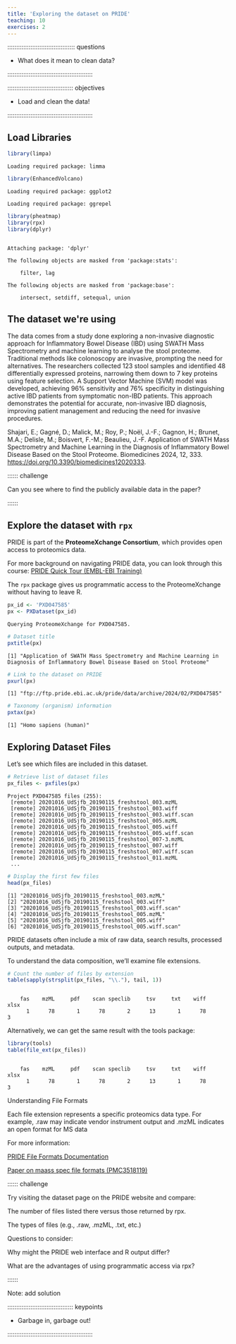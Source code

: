 ```yaml
---
title: 'Exploring the dataset on PRIDE'
teaching: 10
exercises: 2
---
```


:::::::::::::::::::::::::::::::::::::: questions 

- What does it mean to clean data?

::::::::::::::::::::::::::::::::::::::::::::::::

::::::::::::::::::::::::::::::::::::: objectives

- Load and clean the data!

::::::::::::::::::::::::::::::::::::::::::::::::




## Load Libraries



``` r
library(limpa)
```

``` output
Loading required package: limma
```

``` r
library(EnhancedVolcano)
```

``` output
Loading required package: ggplot2
```

``` output
Loading required package: ggrepel
```

``` r
library(pheatmap)
library(rpx)
library(dplyr)
```

``` output

Attaching package: 'dplyr'
```

``` output
The following objects are masked from 'package:stats':

    filter, lag
```

``` output
The following objects are masked from 'package:base':

    intersect, setdiff, setequal, union
```

## The dataset we're using

The data comes from a study done exploring a non-invasive diagnostic approach for Inflammatory Bowel Disease (IBD) using SWATH Mass Spectrometry and machine learning to analyse the stool proteome. Traditional methods like colonoscopy are invasive, prompting the need for alternatives. The researchers collected 123 stool samples and identified 48 differentially expressed proteins, narrowing them down to 7 key proteins using feature selection. A Support Vector Machine (SVM) model was developed, achieving 96% sensitivity and 76% specificity in distinguishing active IBD patients from symptomatic non-IBD patients. This approach demonstrates the potential for accurate, non-invasive IBD diagnosis, improving patient management and reducing the need for invasive procedures. 


Shajari, E.; Gagné, D.; Malick, M.; Roy, P.; Noël, J.-F.; Gagnon, H.; Brunet, M.A.; Delisle, M.; Boisvert, F.-M.; Beaulieu, J.-F. Application of SWATH Mass Spectrometry and Machine Learning in the Diagnosis of Inflammatory Bowel Disease Based on the Stool Proteome. Biomedicines 2024, 12, 333. https://doi.org/10.3390/biomedicines12020333.


:::::: challenge

Can you see where to find the publicly available data in the paper?


::::::


## Explore the dataset with `rpx`

PRIDE is part of the **ProteomeXchange Consortium**, which provides open access to proteomics data.

For more background on navigating PRIDE data, you can look through this course: [PRIDE Quick Tour (EMBL-EBI Training)](https://www.ebi.ac.uk/training/online/courses/pride-quick-tour/)

The `rpx` package gives us programmatic access to the ProteomeXchange without having to leave R.


``` r
px_id <- 'PXD047585'
px <- PXDataset(px_id)
```

``` output
Querying ProteomeXchange for PXD047585.
```

``` r
# Dataset title
pxtitle(px)
```

``` output
[1] "Application of SWATH Mass Spectrometry and Machine Learning in Diagnosis of Inflammatory Bowel Disease Based on Stool Proteome"
```

``` r
# Link to the dataset on PRIDE
pxurl(px)
```

``` output
[1] "ftp://ftp.pride.ebi.ac.uk/pride/data/archive/2024/02/PXD047585"
```

``` r
# Taxonomy (organism) information
pxtax(px)
```

``` output
[1] "Homo sapiens (human)"
```

## Exploring Dataset Files

Let’s see which files are included in this dataset.


``` r
# Retrieve list of dataset files
px_files <- pxfiles(px)
```

``` output
Project PXD047585 files (255):
 [remote] 20201016_UdSjfb_20190115_freshstool_003.mzML
 [remote] 20201016_UdSjfb_20190115_freshstool_003.wiff
 [remote] 20201016_UdSjfb_20190115_freshstool_003.wiff.scan
 [remote] 20201016_UdSjfb_20190115_freshstool_005.mzML
 [remote] 20201016_UdSjfb_20190115_freshstool_005.wiff
 [remote] 20201016_UdSjfb_20190115_freshstool_005.wiff.scan
 [remote] 20201016_UdSjfb_20190115_freshstool_007-3.mzML
 [remote] 20201016_UdSjfb_20190115_freshstool_007.wiff
 [remote] 20201016_UdSjfb_20190115_freshstool_007.wiff.scan
 [remote] 20201016_UdSjfb_20190115_freshstool_011.mzML
 ...
```

``` r
# Display the first few files
head(px_files)
```

``` output
[1] "20201016_UdSjfb_20190115_freshstool_003.mzML"     
[2] "20201016_UdSjfb_20190115_freshstool_003.wiff"     
[3] "20201016_UdSjfb_20190115_freshstool_003.wiff.scan"
[4] "20201016_UdSjfb_20190115_freshstool_005.mzML"     
[5] "20201016_UdSjfb_20190115_freshstool_005.wiff"     
[6] "20201016_UdSjfb_20190115_freshstool_005.wiff.scan"
```



PRIDE datasets often include a mix of raw data, search results, processed outputs, and metadata.

To understand the data composition, we’ll examine file extensions.



``` r
# Count the number of files by extension
table(sapply(strsplit(px_files, "\\."), tail, 1))
```

``` output

    fas    mzML     pdf    scan speclib     tsv     txt    wiff    xlsx 
      1      78       1      78       2      13       1      78       3 
```

Alternatively, we can get the same result with the tools package:


``` r
library(tools)
table(file_ext(px_files))
```

``` output

    fas    mzML     pdf    scan speclib     tsv     txt    wiff    xlsx 
      1      78       1      78       2      13       1      78       3 
```


Understanding File Formats

Each file extension represents a specific proteomics data type.
For example, .raw may indicate vendor instrument output and .mzML indicates an open format for MS data

For more information:

[PRIDE File Formats Documentation](https://www.ebi.ac.uk/pride/markdownpage/pridefileformats)

[Paper on maass spec file formats (PMC3518119)](https://pmc.ncbi.nlm.nih.gov/articles/PMC3518119/)



:::::: challenge

Try visiting the dataset page on the PRIDE website and compare:

The number of files listed there versus those returned by rpx.

The types of files (e.g., .raw, .mzML, .txt, etc.)

Questions to consider:

Why might the PRIDE web interface and R output differ?

What are the advantages of using programmatic access via rpx?


::::::


Note: add solution



::::::::::::::::::::::::::::::::::::: keypoints 

- Garbage in, garbage out!

::::::::::::::::::::::::::::::::::::::::::::::::

